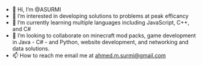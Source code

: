 - 👋 Hi, I’m @ASURMI
- 👀 I’m interested in developing solutions to problems at peak efficancy
- 🌱 I’m currently learning multiple languages including JavaScript, C++, and C#
- 💞️ I’m looking to collaborate on minecraft mod packs, game development in Java - C# - and Python, website development, and networking and data solutions.
- 📫 How to reach me email me at ahmed.m.surmi@gmail.com

<!---
ASURMI/ASURMI is a ✨ special ✨ repository because its `README.md` (this file) appears on your GitHub profile.
You can click the Preview link to take a look at your changes.
--->
